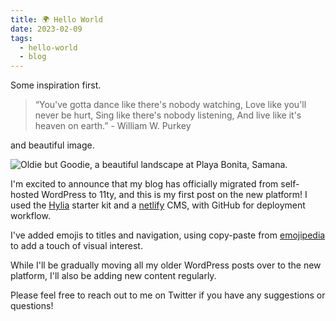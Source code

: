 ```yaml
---
title: 🌍 Hello World
date: 2023-02-09
tags:
  - hello-world
  - blog
---
```

Some inspiration first.

> “You've gotta dance like there's nobody watching, Love like you'll never be hurt, Sing like there's nobody listening, And live like it's heaven on earth.” - William W. Purkey

and beautiful image.

![Oldie but Goodie, a beautiful landscape at Playa Bonita, Samana.](/images/posts/victor-rosario-sH0CdMyXV74.jpg "Photo by Victor Rosario on Unsplash.")

I'm excited to announce that my blog has officially migrated from self-hosted WordPress to 11ty, and this is my first post on the new platform! I used the [Hylia](https://hylia.website/) starter kit and a [netlify](https://www.netlify.com/) CMS, with GitHub for deployment workflow.



I've added emojis to titles and navigation, using copy-paste from [emojipedia](https://emojipedia.org/) to add a touch of visual interest.

While I'll be gradually moving all my older WordPress posts over to the new platform, I'll also be adding new content regularly.



Please feel free to reach out to me on Twitter if you have any suggestions or questions!